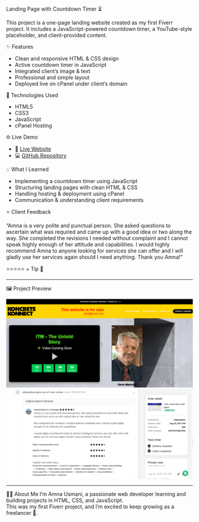 Landing Page with Countdown Timer ⏳

This project is a one-page landing website created as my first Fiverr project.
It includes a JavaScript-powered countdown timer, a YouTube-style placeholder, and client-provided content.

✨ Features

- Clean and responsive HTML & CSS design
- Active countdown timer in JavaScript 
- Integrated client’s image & text  
- Professional and simple layout
- Deployed live on cPanel under client’s domain

📂 Technologies Used

- HTML5
- CSS3
- JavaScript
- cPanel Hosting

🌐 Live Demo
- 🔗 [Live Website](http://koncretekonnect.nz/)  
- 💻 [GitHub Repository](https://github.com/AmnaUsmani/landing-page-countdown) 



💡 What I Learned

- Implementing a countdown timer using JavaScript  
- Structuring landing pages with clean HTML & CSS  
- Handling hosting & deployment using cPanel
- Communication & understanding client requirements

⭐ Client Feedback

“Amna is a very polite and punctual person. She asked questions to ascertain what was required and came up with a good idea or two along the way. She completed the revisions I needed without complaint and I cannot speak highly enough of her attitude and capabilities. I would highly recommend Amna to anyone looking for services she can offer and I will gladly use her services again should I need anything. Thank you Amna!”

⭐⭐⭐⭐⭐ + Tip 💸  

---

🖼️ Project Preview

![Landing Page Screenshot](landing-page.png)  
![Client Feedback](client-review.png)  

---

🧑‍💻 About Me
I’m Amna Usmani, a passionate web developer learning and building projects in HTML, CSS, and JavaScript.  
This was my first Fiverr project, and I’m excited to keep growing as a freelancer 🚀.  
